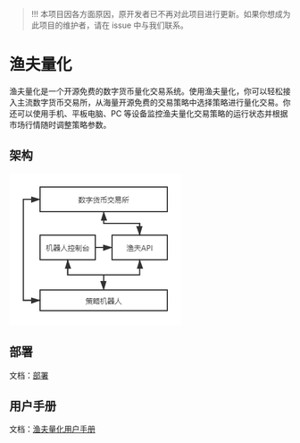 > !!! 本项目因各方面原因，原开发者已不再对此项目进行更新。如果你想成为此项目的维护者，请在 issue 中与我们联系。

# 渔夫量化

渔夫量化是一个开源免费的数字货币量化交易系统。使用渔夫量化，你可以轻松接入主流数字货币交易所，从海量开源免费的交易策略中选择策略进行量化交易。你还可以使用手机、平板电脑、PC 等设备监控渔夫量化交易策略的运行状态并根据市场行情随时调整策略参数。

## 架构

![](./screenshots/yufu系统架构.png)

## 部署

文档：[部署](https://yufuquant.github.io/yufuquant/deploy/)

## 用户手册

文档：[渔夫量化用户手册](https://yufuquant.github.io/yufuquant-user-manual/)

